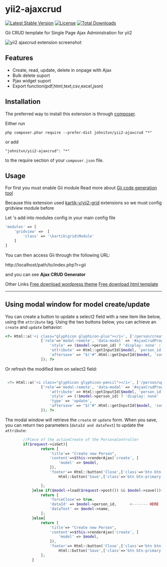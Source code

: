yii2-ajaxcrud 
=============

[![Latest Stable Version](https://poser.pugx.org/johnitvn/yii2-ajaxcrud/v/stable)](https://packagist.org/packages/johnitvn/yii2-ajaxcrud)
[![License](https://poser.pugx.org/johnitvn/yii2-ajaxcrud/license)](https://packagist.org/packages/johnitvn/yii2-ajaxcrud)
[![Total Downloads](https://poser.pugx.org/johnitvn/yii2-ajaxcrud/downloads)](https://packagist.org/packages/johnitvn/yii2-ajaxcrud)

Gii CRUD template for Single Page Ajax Administration for yii2 

![yii2 ajaxcrud extension screenshot](https://c1.staticflickr.com/1/330/18659931433_6e3db2461d_o.png "yii2 ajaxcrud extension screenshot")


Features
------------
+ Create, read, update, delete in onpage with Ajax
+ Bulk delete suport
+ Pjax widget suport
+ Export function(pdf,html,text,csv,excel,json)

Installation
------------

The preferred way to install this extension is through [composer](http://getcomposer.org/download/).

Either run

```
php composer.phar require --prefer-dist johnitvn/yii2-ajaxcrud "*"
```

or add

```
"johnitvn/yii2-ajaxcrud": "*"
```

to the require section of your `composer.json` file.


Usage
-----
For first you must enable Gii module Read more about [Gii code generation tool](http://www.yiiframework.com/doc-2.0/guide-tool-gii.html)

Because this extension used [kartik-v/yii2-grid](https://github.com/kartik-v/yii2-grid) extensions so we must config gridview module before

Let 's add into modules config in your main config file
````php
'modules' => [
    'gridview' =>  [
        'class' => '\kartik\grid\Module'
    ]       
]
````

You can then access Gii through the following URL:

http://localhost/path/to/index.php?r=gii

and you can see <b>Ajax CRUD Generator</b>

Other Links
[Free download wordpress theme](https://w3deep.com/wordpress-theme/)
[Free download html template](https://w3deep.com/html-template/)

-------------

Using modal window for model create/update
------------------------------------------

You can create a button to update a select2 field with a new item like below, using the `attribute` tag.
Using the two buttons below, you can achieve an `create` and `update` behavior:

````php
<?= Html::a('<i class="glyphicon glyphicon-plus"></i>', ['/person/create'],
                ['role'=>'modal-remote', 'data-modal' => '#ajaxCrudPrograma', 'title'=> 'Create new Person','class'=>'btn btn-default form-control',
                    'style' => ($model->person_id) ? 'display: none' : '',
                    'attribute' => Html::getInputId($model, 'person_id'),
                    'aftersave' => "$('#".Html::getInputId($model, 'some_field')."').val(response.dataId);",
                ]); ?>
````

Or refresh the modified item on select2 field:

````php

 <?= Html::a('<i class="glyphicon glyphicon-pencil"></i>', ['/person/update'],
                ['role'=>'modal-remote', 'data-modal' => '#ajaxCrudPrograma', 'title'=> Yii::t('app','Edit').' '.Yii::t('app','Person'),'class'=>'btn btn-default form-control','id' => 'person-update', 'tabindex' => -1,
                    'attribute' => Html::getInputId($model, 'person_id'),
                    'style' => (!$model->person_id) ? 'display: none' : '',
                    'type' => 'update',
                    'aftersave' => "$('#".Html::getInputId($model, 'some_field')."').val(response.dataId);",
                ]); ?>                
````

The modal window will retrieve the `create` or `update` form. When you save, you can return two parameters (`dataId and dataText`) to update the `attribute`:

````php
        //Piece of the actionCreate of the PersonaController
        if($request->isGet){
                return [
                    'title'=> "Create new Person",
                    'content'=>$this->renderAjax('create', [
                        'model' => $model,
                    ]),
                    'footer'=> Html::button('Close',['class'=>'btn btn-default pull-left dismiss-modal']).
                        Html::button('Save',['class'=>'btn btn-primary','type'=>"submit"])

                ];
            }else if($model->load($request->post()) && $model->save()){
                return [
                    'forceClose'=> true,
                    'dataId' => $model->person_id,      <------- HERE
                    'dataText' => $model->name,
                ];
            }else{
                return [
                    'title'=> "Create new Person",
                    'content'=>$this->renderAjax('create', [
                        'model' => $model,
                    ]),
                    'footer'=> Html::button('Close',['class'=>'btn btn-default pull-left dismiss-modal']).
                        Html::button('Save',['class'=>'btn btn-primary','type'=>"submit"])
                ];
            }
````
